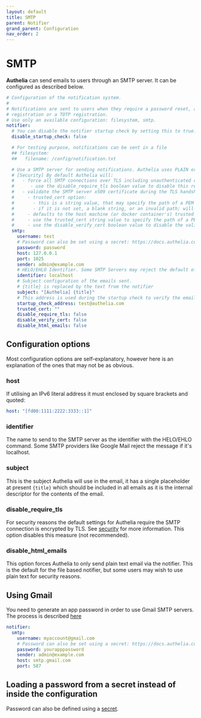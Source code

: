 ```yaml
---
layout: default
title: SMTP
parent: Notifier
grand_parent: Configuration
nav_order: 2
---
```


# SMTP

**Authelia** can send emails to users through an SMTP server.
It can be configured as described below.

```yaml
# Configuration of the notification system.
#
# Notifications are sent to users when they require a password reset, a u2f
# registration or a TOTP registration.
# Use only an available configuration: filesystem, smtp.
notifier:
  # You can disable the notifier startup check by setting this to true.
  disable_startup_check: false

  # For testing purpose, notifications can be sent in a file
  ## filesystem:
  ##   filename: /config/notification.txt

  # Use a SMTP server for sending notifications. Authelia uses PLAIN or LOGIN method to authenticate.
  # [Security] By default Authelia will:
  #   - force all SMTP connections over TLS including unauthenticated connections
  #      - use the disable_require_tls boolean value to disable this requirement (only works for unauthenticated connections)
  #   - validate the SMTP server x509 certificate during the TLS handshake against the hosts trusted certificates
  #     - trusted_cert option:
  #       - this is a string value, that may specify the path of a PEM format cert, it is completely optional
  #       - if it is not set, a blank string, or an invalid path; will still trust the host machine/containers cert store
  #     - defaults to the host machine (or docker container's) trusted certificate chain for validation
  #     - use the trusted_cert string value to specify the path of a PEM format public cert to trust in addition to the hosts trusted certificates
  #     - use the disable_verify_cert boolean value to disable the validation (prefer the trusted_cert option as it's more secure)
  smtp:
    username: test
    # Password can also be set using a secret: https://docs.authelia.com/configuration/secrets.html
    password: password
    host: 127.0.0.1
    port: 1025
    sender: admin@example.com
    # HELO/EHLO Identifier. Some SMTP Servers may reject the default of localhost.
    identifier: localhost
    # Subject configuration of the emails sent.
    # {title} is replaced by the text from the notifier
    subject: "[Authelia] {title}"
    # This address is used during the startup check to verify the email configuration is correct. It's not important what it is except if your email server only allows local delivery.
    startup_check_address: test@authelia.com
    trusted_cert: ""
    disable_require_tls: false
    disable_verify_cert: false
    disable_html_emails: false
```

## Configuration options

Most configuration options are self-explanatory, however here is an explanation of the ones that may not
be as obvious.

### host
If utilising an IPv6 literal address it must enclosed by square brackets and quoted:
```yaml
host: "[fd00:1111:2222:3333::1]"
```

### identifier
The name to send to the SMTP server as the identifier with the HELO/EHLO command. Some SMTP providers like Google Mail
reject the message if it's localhost.

### subject
This is the subject Authelia will use in the email, it has a single placeholder at present `{title}` which should
be included in all emails as it is the internal descriptor for the contents of the email.

### disable_require_tls
For security reasons the default settings for Authelia require the SMTP connection is encrypted by TLS. See [security] for
more information. This option disables this measure (not recommended).

### disable_html_emails
This option forces Authelia to only send plain text email via the notifier. This is the default for the file based 
notifier, but some users may wish to use plain text for security reasons.

## Using Gmail

You need to generate an app password in order to use Gmail SMTP servers. The process is
described [here](https://support.google.com/accounts/answer/185833?hl=en)

```yaml
notifier:
  smtp:
    username: myaccount@gmail.com
    # Password can also be set using a secret: https://docs.authelia.com/configuration/secrets.html
    password: yourapppassword
    sender: admin@example.com
    host: smtp.gmail.com
    port: 587
```

## Loading a password from a secret instead of inside the configuration

Password can also be defined using a [secret](../secrets.md).

[security]: ../../security/measures.md#notifier-security-measures-smtp